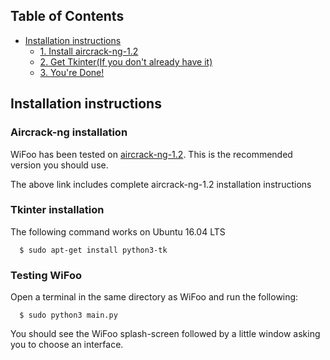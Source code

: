 ## Table of Contents ##

* [Installation instructions](#installation-instructions)
    * [1. Install aircrack-ng-1.2](#aircrack-ng-installation)
    * [2. Get Tkinter(If you don't already have it)](#tkinter-installation)
    * [3. You're Done!](#testing-wifoo)

## Installation instructions ##

### Aircrack-ng installation ###

WiFoo has been tested on [aircrack-ng-1.2](http://download.aircrack-ng.org/aircrack-ng-1.2.tar.gz). This is the recommended version you should use. 

The above link includes complete aircrack-ng-1.2 installation instructions


### Tkinter installation ###

The following command works on Ubuntu 16.04 LTS

      $ sudo apt-get install python3-tk


### Testing WiFoo ###

Open a terminal in the same directory as WiFoo and run the following:

      $ sudo python3 main.py
   
   You should see the WiFoo splash-screen followed by a little window asking you to choose an interface.
   

